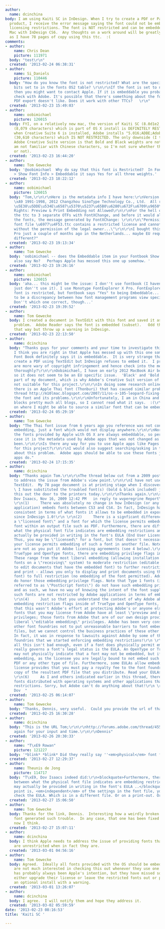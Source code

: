 ```yaml
---
author:
  name: dcinchina
body: I am using Kaiti SC in InDesign. When I try to create a PDF or Package the finished
  product, I receive the error message saying the font could not be embedded due to
  licensing restrictions. The font is NOT restricted and can be embedded. I am using
  Mac with InDesign CS6.  Any thoughts on a work around will be greatly appreciated
  as I have 78 pages of copy using this ttc.  :(
comments:
- author:
    name: Chris Dean
    picture: 111971
  body: "test\r\n"
  created: '2013-02-24 06:38:31'
- author:
    name: Si_Daniels
    picture: 110446
  body: "How do you know the font is not restricted? What are the specific embedding
    bits set to in the fonts OS2 table? \r\n\r\nIf the font is set to no-embedding
    then you might want to contact Apple. If it is embeddable you probably want to
    check with Adobe. It's possible that there's something about the font that InDesign's
    PDF export doesn't like. Does it work with other TTCs?   \r\n"
  created: '2013-02-23 15:49:03'
- author:
    name: oobimichael
    picture: 126015
  body: FYI, on a relatively new mac, the version of Kaiti SC (8.0d1e2; 2012-06-20)
    (8,079 characters) which is part of OS X install is DEFINITELY RESTRICTED. However,
    when Creative Suite 6 is installed, Adobe installs "5.016;ADBE;AdobeKaitiStd-Regular;ADOBE"
    (30,610 characters) which IS NOT RESTRICTED. The only downside (I think) of the
    Adobe Creative Suite version is that Bold and Black weights are not provided (I
    am not familiar with Chinese characters, so I'm not sure whether this is important
    or not).
  created: '2013-02-23 16:44:20'
- author:
    name: Tom Gewecke
  body: '@oobimichael  Why do say that this font is Restricted?  In FontBook > Preview
    > Show Font Info > Embeddable it says Yes for all three weights.'
  created: '2013-02-23 18:22:12'
- author:
    name: oobimichael
    picture: 126015
  body: "Tom,\r\n\r\nHere is the metadata info I have here:\r\nVersion: 8.0d1e2\r\nCopyright:
    \xA9 1991-1998, 2012 Changzhou SinoType Technology Co., Ltd.  All rights reserved.
    \u5E38\u5DDE\u534E\u6587\u5370\u5237\u65B0\u6280\u672F\u6709\u9650\u516C\u53F8\u3000\u7248\u6743\u6240\u6709\r\nEmbedding
    Rights: Preview & Print Embedding not Allowed\r\n\r\nFor the hell of it, I converted
    the ttc to 3 separate OTFs with FontXChange, and before it would allow me to convert
    the fonts, the message generated by FontXChange: \r\n\r\n\"Permission Required:\r\nThe
    font file \u6977\u4F53.ttc contains a restricted license and cannot be converted
    without the permission of the legal owner...\"\r\n\r\nI bought this present MacBook
    Pro just a couple of months ago in the Netherlands... maybe EU requirements are
    different?"
  created: '2013-02-23 19:13:34'
- author:
    name: Tom Gewecke
  body: 'oobimichael -- does the Embeddable item in your Fontbook Show Font Info entry
    also say No?   Perhaps Apple has messed this one up somehow. '
  created: '2013-02-23 19:26:16'
- author:
    name: oobimichael
    picture: 126015
  body: 'aha... this might be the issue: I don''t use fontbook (I haven''t deinstalled,
    just don''t use it). I use Monotype FontExplorer X Pro. FontExplorer says the
    font is restricted, but fontbook says "Yes" to being Embeddable... so there seems
    to be a discrepancy between how font management programs view specific fonts.
    Don''t which one correct, though...'
  created: '2013-02-23 19:39:52'
- author:
    name: Tom Gewecke
  body: I created a document in TextEdit with this font and saved it as PDF without
    problem.  Adobe Reader says the font is embedded (subset).   Odd that it would  embed
    that way but throw up a warning in InDesign.
  created: '2013-02-23 22:13:50'
- author:
    name: dcinchina
  body: "Thanks guys for your comments and your time to investigate this issue.  \r\n\r\nTom,
    I think you are right in that Apple has messed up with this one somehow because
    Font Book definitely says it is embeddable.  It is very strange that you could
    create a PDF using TextEdit but InDesign refuses to embed it.  I presume Adobe
    are more wary of copyright infringement and hence check into the metadata more
    thoroughly?\r\n\r\nOobimichael, I have an early 2012 MacBook Air bought in Malaysia,
    so it does not seem to be an EU specific issue.  'Black' and 'Bold' are an important
    part of my document, which is why Adobe's Creative Suit version of the font is
    not suitable for this project.\r\n\r\nIn doing some research online, it seems
    there is an Apple Thai font (Thonburi) that has caused similar problems.\r\n\r\nThis
    thread http://m10lmac.blogspot.com/2007/11/os-x-105-leopard-fixing-thai.html discusses
    the font and its problems.\r\n\r\nUnfortunately, I am in China and the Government
    blocks pretty much all blogs, so I cannot read what it says.  :(\r\n\r\nAny ideas
    on where I might be able to source a similar font that can be embedded?\r\n"
  created: '2013-02-24 05:29:19'
- author:
    name: Tom Gewecke
  body: "The Thai font issue from 6 years ago you reference was not connected with
    embedding, just a font which would not display anywhere.\r\n\r\nNormally I think
    the fonts provided by Apple with OS X are always embeddable, so perhaps in this
    case it is the metadata used by Adobe apps that was not changed as it should have
    been.\r\n\r\nIs there any way for you to use Apple apps like Pages or TextEdit
    for this project?\r\n\r\nI would also suggest searching/asking in the Adobe forums
    about this problem.  Adobe apps should be able to use these fonts just like Apple
    apps do."
  created: '2013-02-24 17:15:35'
- author:
    name: dcinchina
  body: "Thanks again Tom.\r\n\r\nThe thread below cut from a 2009 post by Adove seems
    to address the issue from Adobe's view point.\r\n\r\nI have not used Pages or
    TextEdit.  My 78 page document is at printing stage when I discovered this issue.
    \ I have substituted the troubled font(s) (bold & black included) just to get
    this out the door to the printers today.\r\n\r\nThanks again.\r\n\r\nDennis\r\n\r\n\r\n35.
    Dov Isaacs, Nov 16, 2009 12:42 PM   in reply to wvperegrine Report\r\nJeff,\r\n
    \r\n(1)     There was absolutely no change in how InDesign (or any other Adobe
    application) embeds fonts between CS3 and CS4. In fact, InDesign has been very
    consistent in terms of what fonts it allows to be embedded in exported PDF files
    since InDesign 1.0!\r\n \r\n(2)     There is a signficant difference between having
    a \"licensed font\" and a font for which the license permits embedding of the
    font within an output file such as PDF. Furthermore, there are differences between
    what the physical font file indicates are embedding restrictions and what may
    actually be provided in writing in the font's EULA (End User License Agreement).
    Thus, you may be \"licensed\" for a font, but that doesn't necessarily mean that
    your license permits embedding of such a font in another file. Note that these
    are not as you put it Adobe licensing agreements (see 4 below).\r\n \r\n(3)     For
    TrueType and OpenType fonts, there are embedding privilege flags inside the font.
    These range from the most liberal embedding (allowing installation of such embedded
    fonts on a \"receiving\" system) to moderate restriction (editable - allows you
    to edit documents that have the embedded font) to further restrictive (preview
    and print - allows you only to display and print documents using the embedded
    font) to full restriction (no embedding of the font permitted). Adobe applications
    do honor those embedding privilege flags. Note that Type 1 fonts (in ancient times
    referred to as \"PostScript fonts\") do not have such embedding privilege flags
    and as such, we have no way of knowing the intent of the font supplier. Thus,
    such fonts are not restricted by Adobe applications in terms of embedding.\r\n
    \r\n(4)     Just so that you understand the context of why Adobe abides by the
    embedding restriction flags inside of TrueType and OpenType fonts, please understand
    that this wasn't Adobe's effort at protecting Adobe's or anyone else's turf. All
    fonts that you may license from Adobe have at least \"preview and print\" embedding
    privileges; those fonts from Adobe that are of our own design provide the more
    liberal \"editable embedding\" privileges. Adobe has been very consistent in urging
    other font foundries not to put unreasonable barriers to font embedding in PDF
    files, but we cannot control the business practices of these other foundries.
    In fact, it was in response to lawsuits against Adobe by some of these other font
    foundries that we started enforcing embedding restrictions!\r\n \r\n(5)     If
    all this isn't bad enough, even if a font does physically permit embedding, what
    really governs a font's legal status is the EULA. An OpenType or TrueType font
    may not physically indicate that a font may not be embedded, but if the EULA prohibits
    embedding, as the licensee you are legally bound to not embed such fonts in a
    PDF or any other type of file. Furthermore, some EULAs allow embedding, but the
    license provides that you must pay a royalty fee to the font foundry for each
    copy of the resultant PDF file that you distribute. Read your EULAs very carefully.\r\n
    \r\n(6)     As I and others indicated earlier in this thread, there are indeed
    fonts distributed with operating systems and other applications that do have licensing
    restrictions. Sorry, but Adobe can't do anything about that!\r\n \r\n          -
    Dov  "
  created: '2013-02-25 06:14:07'
- author:
    name: Tom Gewecke
  body: "Thanks, Dennis, very useful.  Could you provide the url of that thread?\r\n\r\nTom"
  created: '2013-02-25 16:30:28'
- author:
    name: dcinchina
  body: "This is the URL Tom;\r\n\r\nhttp://forums.adobe.com/thread/455293\r\n\r\nThanks
    again for your input and time.\r\n\r\nDennis"
  created: '2013-02-26 20:30:33'
- author:
    name: "T\xE9 Rowan"
    picture: 121227
  body: '*blink* *blink* Did they really say ''<em>physical</em> font file''?'
  created: '2013-02-27 12:29:37'
- author:
    name: Theunis de Jong
    picture: 114717
  body: "T\xE9, Dov Isaacs indeed did:\r\n<blockquote>Furthermore, there are differences
    between what the physical font file indicates are embedding restrictions and what
    may actually be provided in writing in the font's EULA ..</blockquote>\r\nThe
    point is, <em>independent</em> of the settings in the font file, you should really
    check the EULA. Which is in a different file. Or on a print-out. Or it's an URL."
  created: '2013-02-27 15:06:50'
- author:
    name: Tom Gewecke
  body: Thanks for the link, Dennis.  Interesting how a weirdly broken Apple Thai
    font generated such trouble.  In any case, that one has been fixed for a while
    now I think.
  created: '2013-02-27 15:07:11'
- author:
    name: dcinchina
  body: I think Apple needs to address the issue of providing fonts that say they
    are unrestricted when in fact they are.
  created: '2013-03-01 04:56:16'
- author:
    name: Tom Gewecke
  body: Agreed.  Ideally all fonts provided with the OS should be embeddable, as users
    are not much interested in checking this out whenever they use one.  I think that
    has probably always been Apple's intention, but they have missed some.  They could
    either upgrade their license or leave the restricted fonts out or put them in
    an optional install with a warning.
  created: '2013-03-01 13:26:07'
- author:
    name: dcinchina
  body: I agree.  I will notify them and hope they address it.
  created: '2013-03-02 05:59:59'
date: '2013-02-23 08:16:53'
title: 'Kaiti SC '

---
```

